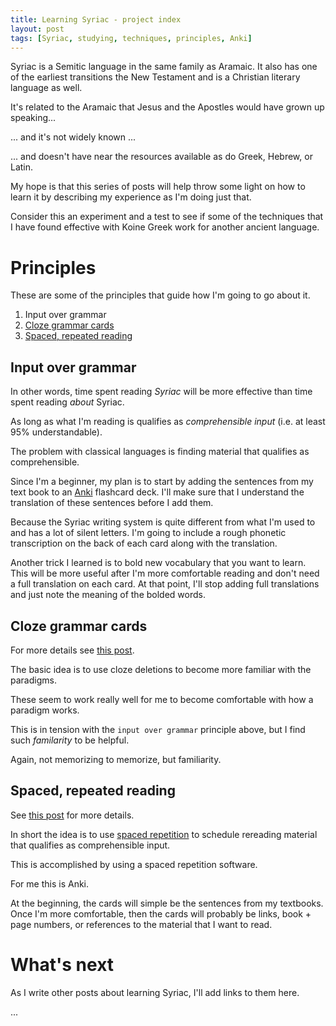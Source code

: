 ```yaml
---
title: Learning Syriac - project index 
layout: post
tags: [Syriac, studying, techniques, principles, Anki]
---
```



Syriac is a Semitic language in the same family as Aramaic. It also has one of the earliest transitions the New Testament and is a Christian literary language as well.

It's related to the Aramaic that Jesus and the Apostles would have grown up speaking...

... and it's not widely known ...

... and doesn't have near the resources available as do Greek, Hebrew, or Latin.

My hope is that this series of posts will help throw some light on how to learn it by describing my experience as I'm doing just that. 

Consider this an experiment and a test to see if some of the techniques that I have found effective with Koine Greek work for another ancient language.

# Principles

These are some of the principles that guide how I'm going to go about it.

1. Input over grammar
2. [Cloze grammar cards](http://amindforlanguage.com/2019/05/16/anki-cloze-tables.html)
3. [Spaced, repeated reading](http://amindforlanguage.com/2019/06/10/spaced-reading.html)

## Input over grammar

In other words, time spent reading *Syriac* will be more effective than time spent reading *about* Syriac. 

As long as what I'm reading is qualifies as *comprehensible input* (i.e. at least 95% understandable).

The problem with classical languages is finding material that qualifies as comprehensible. 

Since I'm a beginner, my plan is to start by adding the sentences from my text book to an [Anki](https://apps.ankiweb.net/) flashcard deck. I'll make sure that I understand the translation of these sentences before I add them. 

Because the Syriac writing system is quite different from what I'm used to and has a lot of silent letters. I'm going to include a rough phonetic transcription on the back of each card along with the translation. 

Another trick I learned is to bold new vocabulary that you want to learn. This will be more useful after I'm more comfortable reading and don't need a full translation on each card. At that point, I'll stop adding full translations and just note the meaning of the bolded words. 
 
## Cloze grammar cards

For more details see [this post](http://amindforlanguage.com/2019/05/16/anki-cloze-tables.html).

The basic idea is to use cloze deletions to become more familiar with the paradigms. 

These seem to work really well for me to become comfortable with how a paradigm works.

This is in tension with the `input over grammar` principle above, but I find such *familarity* to be helpful.

Again, not memorizing to memorize, but familiarity.

## Spaced, repeated reading

See [this post](http://amindforlanguage.com/2019/06/10/spaced-reading.html) for more details. 

In short the idea is to use [spaced repetition](https://en.wikipedia.org/wiki/Spaced_repetition) to schedule rereading material that qualifies as comprehensible input. 

This is accomplished by using a spaced repetition software.

For me this is Anki.

At the beginning, the cards will simple be the sentences from my textbooks. Once I'm more comfortable, then the cards will probably be links, book + page numbers, or references to the material that I want to read.

# What's next

As I write other posts about learning Syriac, I'll add links to them here.

... 
